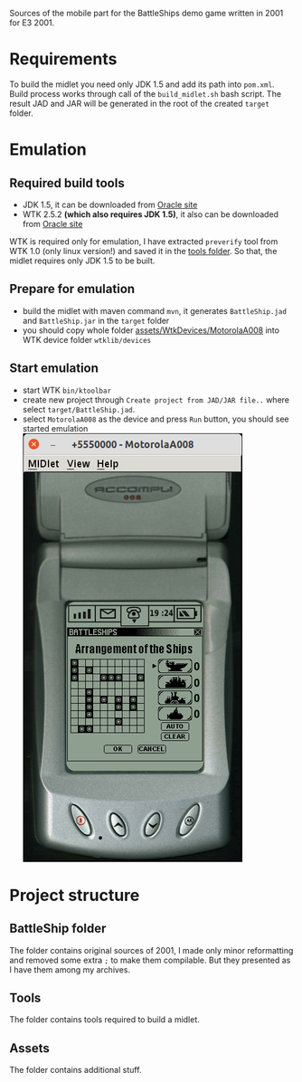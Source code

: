 Sources of the mobile part for the BattleShips demo game written in 2001 for E3 2001.

# Requirements

To build the midlet you need only JDK 1.5 and add its path into `pom.xml`. Build process works through call of
the `build_midlet.sh` bash script. The result JAD and JAR will be generated in the root of the created `target` folder.

# Emulation

## Required build tools

- JDK 1.5, it can be downloaded
  from [Oracle site](https://www.oracle.com/java/technologies/java-archive-javase5-downloads.html)
- WTK 2.5.2 __(which also requires JDK 1.5)__, it also can be downloaded
  from [Oracle site](https://www.oracle.com/java/technologies/sun-java-wireless-toolkit.html)

WTK is required only for emulation, I have extracted `preverify` tool from WTK 1.0 (only linux version!) and saved it in
the [tools folder](tools). So that, the midlet requires only JDK 1.5 to be built.

## Prepare for emulation

- build the midlet with maven command `mvn`, it generates `BattleShip.jad` and `BattleShip.jar` in the `target` folder
- you should copy whole folder [assets/WtkDevices/MotorolaA008](assets/WtkDevices/MotorolaA008) into WTK device
  folder `wtklib/devices`

## Start emulation

- start WTK `bin/ktoolbar`
- create new project through `Create project from JAD/JAR file..` where select `target/BattleShip.jad`.
- select `MotorolaA008` as the device and press `Run` button, you should see started emulation
  ![Started emulator picture](assets/emulator_screenshot.jpg)

# Project structure

## BattleShip folder

The folder contains original sources of 2001, I made only minor reformatting and removed some extra `;` to make them
compilable. But they presented as I have them among my archives.

## Tools

The folder contains tools required to build a midlet.

## Assets

The folder contains additional stuff.


